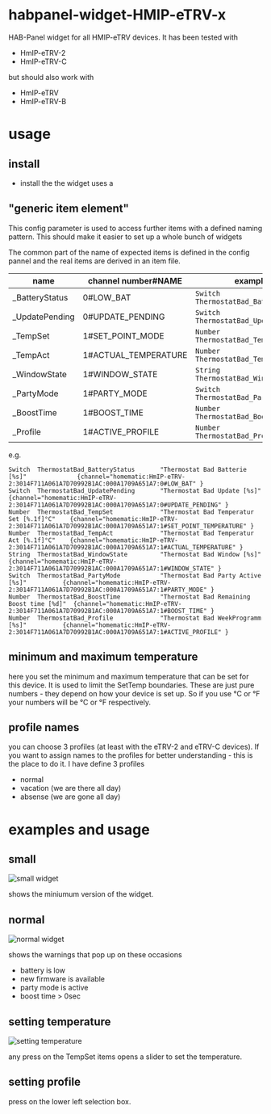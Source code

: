 # habpanel-widget-HMIP-eTRV-x
HAB-Panel widget for all HMIP-eTRV devices.
It has been tested with 
* HmIP-eTRV-2
* HmIP-eTRV-C

but should also work with
* HmIP-eTRV
* HmIP-eTRV-B

# usage
## install
* install the 
the widget uses a 
## "generic item element"

This config parameter is used to access further items with a defined naming pattern.
This should make it easier to set up a whole bunch of widgets

The common part of the name of expected items is defined in the config pannel and the real items are derived in an item file.

| name                     | channel number#NAME   | example                              |
|--------------------------|-----------------------|--------------------------------------|
| <generic>_BatteryStatus  | 0#LOW_BAT             | `Switch ThermostatBad_BatteryStatus` |
| <generic>_UpdatePending  | 0#UPDATE_PENDING      | `Switch ThermostatBad_UpdatePending` |
| <generic>_TempSet        | 1#SET_POINT_MODE      | `Number ThermostatBad_TempSet`       |
| <generic>_TempAct        | 1#ACTUAL_TEMPERATURE  | `Number ThermostatBad_TempAct`       |
| <generic>_WindowState    | 1#WINDOW_STATE        | `String ThermostatBad_WindowState`   |
| <generic>_PartyMode      | 1#PARTY_MODE          | `Switch ThermostatBad_PartyMode`     |
| <generic>_BoostTime      | 1#BOOST_TIME          | `Number ThermostatBad_BoostTime`     |
| <generic>_Profile        | 1#ACTIVE_PROFILE      | `Number ThermostatBad_Profile`       |

e.g.
```
Switch  ThermostatBad_BatteryStatus       "Thermostat Bad Batterie [%s]"              {channel="homematic:HmIP-eTRV-2:3014F711A061A7D70992B1AC:000A1709A651A7:0#LOW_BAT" }
Switch  ThermostatBad_UpdatePending       "Thermostat Bad Update [%s]"                {channel="homematic:HmIP-eTRV-2:3014F711A061A7D70992B1AC:000A1709A651A7:0#UPDATE_PENDING" }
Number  ThermostatBad_TempSet             "Thermostat Bad Temperatur Set [%.1f]°C"    {channel="homematic:HmIP-eTRV-2:3014F711A061A7D70992B1AC:000A1709A651A7:1#SET_POINT_TEMPERATURE" }
Number  ThermostatBad_TempAct             "Thermostat Bad Temperatur Act [%.1f]°C"    {channel="homematic:HmIP-eTRV-2:3014F711A061A7D70992B1AC:000A1709A651A7:1#ACTUAL_TEMPERATURE" }
String  ThermostatBad_WindowState         "Thermostat Bad Window [%s]"                {channel="homematic:HmIP-eTRV-2:3014F711A061A7D70992B1AC:000A1709A651A7:1#WINDOW_STATE" }
Switch  ThermostatBad_PartyMode           "Thermostat Bad Party Active [%s]"          {channel="homematic:HmIP-eTRV-2:3014F711A061A7D70992B1AC:000A1709A651A7:1#PARTY_MODE" }
Number  ThermostatBad_BoostTime           "Thermostat Bad Remaining Boost time [%d]"  {channel="homematic:HmIP-eTRV-2:3014F711A061A7D70992B1AC:000A1709A651A7:1#BOOST_TIME" }
Number  ThermostatBad_Profile             "Thermostat Bad WeekProgramm [%s]"          {channel="homematic:HmIP-eTRV-2:3014F711A061A7D70992B1AC:000A1709A651A7:1#ACTIVE_PROFILE" }
```
## minimum and maximum temperature
here you set the minimum and maximum temperature that can be set for this device. It is used to limit the SetTemp boundaries.
These are just pure numbers - they depend on how your device is set up.
So if you use °C or °F your numbers will be °C or °F respectively.

## profile names
you can choose 3 profiles (at least with the eTRV-2 and eTRV-C devices). If you want to assign names to the profiles for better understanding - this is the place to do it. I have define 3 profiles
* normal
* vacation (we are there all day)
* absense (we are gone all day)

# examples and usage
## small
![small widget](https://github.com/Rosi2143/habpanel-widget-HMIP-eTRV-x/blob/master/eTRV-2_2.jpg "small widget")

shows the miniumum version of the widget.

## normal
![normal widget](https://github.com/Rosi2143/habpanel-widget-HMIP-eTRV-x/blob/master/eTRV-2_1.JPG "normal widget")

shows the warnings that pop up on these occasions

* battery is low
* new firmware is available
* party mode is active
* boost time > 0sec

## setting temperature
![setting temperature](https://github.com/Rosi2143/habpanel-widget-HMIP-eTRV-x/blob/master/eTRV-2_3.jpg "set temperature")

any press on the TempSet items opens a slider to set the temperature.

## setting profile
press on the lower left selection box.
